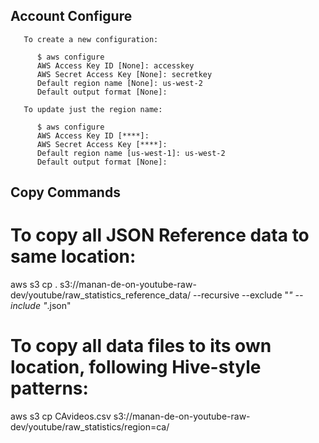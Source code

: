 ## Account Configure 
       To create a new configuration:

          $ aws configure
          AWS Access Key ID [None]: accesskey
          AWS Secret Access Key [None]: secretkey
          Default region name [None]: us-west-2
          Default output format [None]:

       To update just the region name:

          $ aws configure
          AWS Access Key ID [****]:
          AWS Secret Access Key [****]:
          Default region name [us-west-1]: us-west-2
          Default output format [None]:


## Copy Commands
# To copy all JSON Reference data to same location:
aws s3 cp . s3://manan-de-on-youtube-raw-dev/youtube/raw_statistics_reference_data/ --recursive --exclude "*" --include "*.json"

# To copy all data files to its own location, following Hive-style patterns:
aws s3 cp CAvideos.csv s3://manan-de-on-youtube-raw-dev/youtube/raw_statistics/region=ca/
